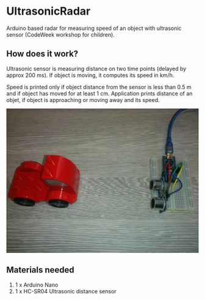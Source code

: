 # UltrasonicRadar
Arduino based radar for measuring speed of an object with ultrasonic sensor (CodeWeek workshop for children).

## How does it work?

Ultrasonic sensor is measuring distance on two time points (delayed by approx 200 ms). If object is moving, it computes its speed in km/h.

Speed is printed only if object distance from the sensor is less than 0.5 m and if object has moved for at least 1 cm. Application prints distance of an objet, if object is approaching or moving away and its speed.

![Arduino Nano based ultrasonic radar](UltrasonicRadar.jpg)

## Materials needed
1. 1 x Arduino Nano
2. 1 x HC-SR04 Ultrasonic distance sensor

